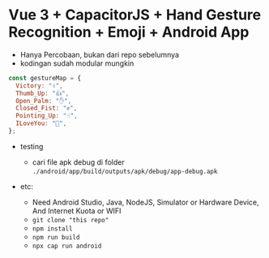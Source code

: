 # Vue 3 + CapacitorJS + Hand Gesture Recognition + Emoji + Android App

- Hanya Percobaan, bukan dari repo sebelumnya
- kodingan sudah modular mungkin

```js
const gestureMap = {
  Victory: "✌️",
  Thumb_Up: "👍",
  Open_Palm: "✋",
  Closed_Fist: "✊",
  Pointing_Up: "☝️",
  ILoveYou: "🤟",
};
```

- testing
  - cari file apk debug di folder `./android/app/build/outputs/apk/debug/app-debug.apk`

- etc:
  - Need Android Studio, Java, NodeJS, Simulator or Hardware Device, And Internet Kuota or WIFI
  - `git clone "this repo"`
  - `npm install`
  - `npm run build`
  - `npx cap run android`
